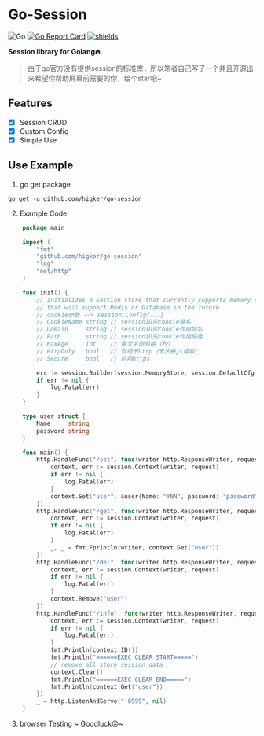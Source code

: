 # Go-Session
 ![Go](https://github.com/airplayx/gormat/workflows/Go/badge.svg)
 [![Go Report Card](https://goreportcard.com/badge/github.com/airplayx/gormat)](https://goreportcard.com/report/github.com/higker/go-session)
 [![shields](https://img.shields.io/github/v/release/higker/go-session.svg)](https://github.com/higker/go-session/releases)
 
**Session library for Golang🔥.**
> 由于go官方没有提供session的标准库，所以笔者自己写了一个并且开源出来希望你帮助屏幕前需要的你，给个star吧~
## Features

- [x] Session CRUD
- [x] Custom Config
- [x] Simple Use

## Use Example

1. go get package

 `go get -u github.com/higker/go-session`
 
2. Example Code

```go
	package main

	import (
		"fmt"
		"github.com/higker/go-session"
		"log"
		"net/http"
	)

	func init() {
		// Initializes a Session store that currently supports memory storage
		// that will support Redis or Database in the future
		// cookie参数 --> session.Config{...}
		// CookieName string // sessionID的cookie键名
		// Domain     string // sessionID的cookie作用域名
		// Path       string // sessionID的cookie作用路径
		// MaxAge     int    // 最大生命周期（秒）
		// HttpOnly   bool   // 仅用于http（无法被js读取）
		// Secure     bool   // 启用https

		err := session.Builder(session.MemoryStore, session.DefaultCfg())
		if err != nil {
			log.Fatal(err)
		}
	}

	type user struct {
		Name     string
		password string
	}

	func main() {
		http.HandleFunc("/set", func(writer http.ResponseWriter, request *http.Request) {
			context, err := session.Context(writer, request)
			if err != nil {
				log.Fatal(err)
			}
			context.Set("user", &user{Name: "YNN", password: "password"})
		})
		http.HandleFunc("/get", func(writer http.ResponseWriter, request *http.Request) {
			context, err := session.Context(writer, request)
			if err != nil {
				log.Fatal(err)
			}
			_, _ = fmt.Fprintln(writer, context.Get("user"))
		})
		http.HandleFunc("/del", func(writer http.ResponseWriter, request *http.Request) {
			context, err := session.Context(writer, request)
			if err != nil {
				log.Fatal(err)
			}
			context.Remove("user")
		})
		http.HandleFunc("/info", func(writer http.ResponseWriter, request *http.Request) {
			context, err := session.Context(writer, request)
			if err != nil {
				log.Fatal(err)
			}
			fmt.Println(context.ID())
			fmt.Println("======EXEC CLEAR START=====")
			// remove all store session data
			context.Clear()
			fmt.Println("======EXEC CLEAR END=====")
			fmt.Println(context.Get("user"))
		})
		_ = http.ListenAndServe(":6995", nil)
	}
 ```
 3. browser Testing ~  Goodluck😜~
 

